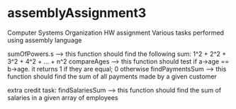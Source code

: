 # assemblyAssignment3
Computer Systems Organization HW assignment
Various tasks performed using assembly language

sumOfPowers.s --> this function should find the following sum: 1^2 + 2^2 + 3^2 + 4^2 + ... + n^2
compareAges --> this function should test if  a->age == b->age. it returns 1 if they are equal; 0 otherwise
findPaymentsSum --> this function should find the sum of all payments made by a given customer

extra credit task:
findSalariesSum --> this function should find the sum of salaries in a given array of employees
